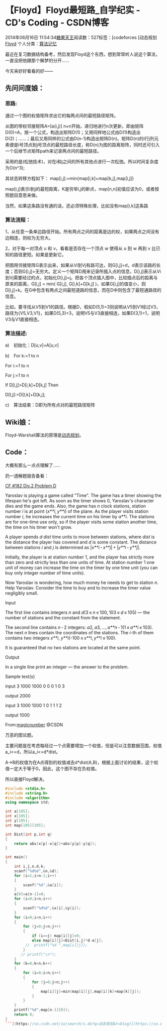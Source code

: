 # 【Floyd】Floyd最短路_自学纪实 - CD's Coding - CSDN博客





2014年06月16日 11:54:34[糖果天王](https://me.csdn.net/okcd00)阅读数：527标签：[codeforces																[动态规划																[Floyd](https://so.csdn.net/so/search/s.do?q=Floyd&t=blog)
个人分类：[算法记忆](https://blog.csdn.net/okcd00/article/category/1650753)





最近在复习数据结构备考，然后发现Floyd这个东西，想到常常听人说这个算法，一直没把他跟那个解梦的分开……

今天来好好看看的好——









## 先问问度娘：

### 思路:

通过一个图的权值矩阵求出它的每两点间的最短路径矩阵。

从图的带权邻接矩阵A=[a(i,j)] n×n开始，递归地进行n次更新，即由矩阵D(0)=A，按一个公式，构造出矩阵D(1)；又用同样地公式由D(1)构造出D(2)；……；最后又用同样的公式由D(n-1)构造出矩阵D(n)。矩阵D(n)的i行j列元素便是i号顶点到j号顶点的最短路径长度，称D(n)为图的距离矩阵，同时还可引入一个后继节点矩阵path来记录两点间的最短路径。

采用的是(松弛技术)，对在i和j之间的所有其他点进行一次松弛。所以时间复杂度为O(n^3);

其状态转移方程如下： map[i,j]:=min{map[i,k]+map[k,j],map[i,j]}

map[i,j]表示i到j的最短距离，K是穷举i,j的断点，map[n,n]初值应该为0，或者按照题目意思来做。

当然，如果这条路没有通的话，还必须特殊处理，比如没有map[i,k]这条路

### 算法流程：

1，从任意一条单边路径开始。所有两点之间的距离是边的权，如果两点之间没有边相连，则权为无穷大。

2，对于每一对顶点 u 和 v，看看是否存在一个顶点 w 使得从 u 到 w 再到 v 比已知的路径更短。如果是更新它。

把图用邻接矩阵G表示出来，如果从Vi到Vj有路可达，则G[i,j]=d，d表示该路的长度；否则G[i,j]=无穷大。定义一个矩阵D用来记录所插入点的信息，D[i,j]表示从Vi到Vj需要经过的点，初始化D[i,j]=j。把各个顶点插入图中，比较插点后的距离与原来的距离，G[i,j] = min( G[i,j], G[i,k]+G[k,j] )，如果G[i,j]的值变小，则D[i,j]=k。在G中包含有两点之间最短道路的信息，而在D中则包含了最短通路径的信息。

比如，要寻找从V5到V1的路径。根据D，假如D(5,1)=3则说明从V5到V1经过V3，路径为{V5,V3,V1}，如果D(5,3)=3，说明V5与V3直接相连，如果D(3,1)=1，说明V3与V1直接相连。

### 算法描述:

a)　初始化：D[u,v]=A[u,v]

b)　For k:=1 to n

For i:=1 to n

For j:=1 to n

If D[i,j]>D[i,k]+D[k,j] Then

D[I,j]:=D[I,k]+D[k,j];

c)　算法结束：D即为所有点对的最短路径矩阵





## Wiki娘：

Floyd-Warshall算法的原理是[动态规划](http://zh.wikipedia.org/wiki/%E5%8A%A8%E6%80%81%E8%A7%84%E5%88%92)。




## Code：

大概有那么一点点理解了……

扔一道解题报告备看：

[CF #182 Div.2 Problem D](http://codeforces.com/contest/302/problem/D)










Yaroslav is playing a game called "Time". The game has a timer showing the lifespan he's got left. As soon as the timer shows 0, Yaroslav's character dies and the game ends. Also, the game has *n* clock
 stations, station number *i* is at point (*x**i*, *y**i*) of
 the plane. As the player visits station number *i*, he increases the current time on his timer by *a**i*.
 The stations are for one-time use only, so if the player visits some station another time, the time on his timer won't grow.


A player spends *d*·*dist* time units to move between stations, where *dist* is
 the distance the player has covered and *d* is some constant. The distance between stations *i* and *j* is
 determined as |*x**i* - *x**j*| + |*y**i* - *y**j*|.


Initially, the player is at station number 1, and the player has strictly more than zero and strictly less than one units of time. At station number 1 one
 unit of money can increase the time on the timer by one time unit (you can buy only integer number of time units).


Now Yaroslav is wondering, how much money he needs to get to station *n*. Help Yaroslav. Consider the time to buy and to increase the timer value negligibly
 small.




Input


The first line contains integers *n* and *d*(3 ≤ *n* ≤ 100, 103 ≤ *d* ≤ 105) —
 the number of stations and the constant from the statement.


The second line contains *n* - 2 integers: *a*2, *a*3, ..., *a**n* - 1(1 ≤ *a**i* ≤ 103).
 The next *n* lines contain the coordinates of the stations. The *i*-th
 of them contains two integers *x**i*, *y**i*(-100 ≤ *x**i*, *y**i* ≤ 100).


It is guaranteed that no two stations are located at the same point.




Output


In a single line print an integer — the answer to the problem.




Sample test(s)




input
3 1000
1000
0 0
0 1
0 3




output
2000




input
3 1000
1000
1 0
1 1
1 2




output
1000











From:[magicnumber](http://my.csdn.net/magicnumber) @CSDN






万恶的图论题。


主要问题是在考虑每经过一个点需要增加一个权值，但是可以注意数据范围，权值a_i<=d，所以a_i<=d*dist。


A->B的权值为在A点得到的权值减去d*dist(A,B)，根据上面讨论的结果，这个权值一定大于等于0，因此，这个图不存在负权值。


所以直接Floyd解决。



```cpp
#include <stdio.h>
#include <string.h>
#include <algorithm>
using namespace std;

int a[105];
int x[105];
int y[105];
int map[105][105];

int Dist(int p,int q)
{
    return abs(x[p]-x[q])+abs(y[p]-y[q]);
}

int main()
{
    int i,j,n,d,k;
    scanf("%d%d",&n,&d);
    for (i=1;i<n-1;i++)
    {
        scanf("%d",&a[i]);
    }
    a[0]=a[n-1]=0;
    for (i=0;i<n;i++)
    {
        scanf("%d%d",&x[i],&y[i]);
    }
    for (i=0;i<n;i++)
    {
        for (j=0;j<n;j++)
        {
            if (i==j) map[i][j]=0;
            else map[i][j]=Dist(i,j)*d-a[j];
         //  printf("%d ",map[i][j]);
        }
       // printf("\n");
    }
    for (k=0;k<n;k++)
    {
        for (i=0;i<n;i++)
        {
            for (j=0;j<n;j++)
            {
                map[i][j]=min(map[i][j],map[i][k]+map[k][j]);
            }
        }
    }
    printf("%d",map[n-1][0]);
    return 0;
}
```](https://so.csdn.net/so/search/s.do?q=动态规划&t=blog)](https://so.csdn.net/so/search/s.do?q=codeforces&t=blog)




